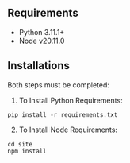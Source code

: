 ## Requirements
- Python 3.11.1+
- Node v20.11.0

## Installations
Both steps must be completed:
1) To Install Python Requirements:
```
pip install -r requirements.txt
```

2) To Install Node Requirements:
```
cd site
npm install
```